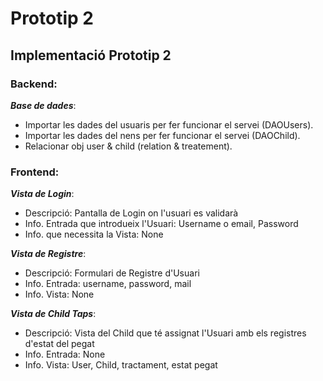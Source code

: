 # Prototip 2

##  Implementació Prototip 2

### Backend:

***Base de dades***:
- Importar les dades del usuaris per fer funcionar el servei (DAOUsers).
- Importar les dades del nens per fer funcionar el servei (DAOChild).
- Relacionar obj user & child (relation & treatement).


### Frontend:

***Vista de Login***:
- Descripció: Pantalla de Login on l'usuari es validarà
- Info. Entrada que introdueix l'Usuari: Username o email, Password
- Info. que necessita la Vista: None

***Vista de Registre***:
- Descripció: Formulari de Registre d'Usuari 
- Info. Entrada: username, password, mail
- Info. Vista: None

<!-- a futuro **Vista de Restablir contrasenya**:
- Descripció: Pantalla per restablir contrasenya mitjançant email
- Info. Entrada: mail, new password
- Info. Vista: None -->

***Vista de Child Taps***:
- Descripció: Vista del Child que té assignat l'Usuari amb els registres d'estat del pegat 
- Info. Entrada: None
- Info. Vista: User, Child, tractament, estat pegat